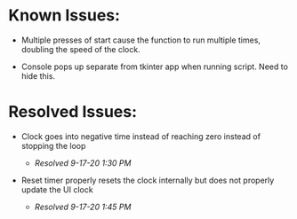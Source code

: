 # Known Issues:

- Multiple presses of start cause the function to run multiple times, doubling the speed of the clock.

- Console pops up separate from tkinter app when running script.  Need to hide this.


# Resolved Issues:

- Clock goes into negative time instead of reaching zero instead of stopping the loop
    - *Resolved 9-17-20 1:30 PM*

- Reset timer properly resets the clock internally but does not properly update the UI clock
    - *Resolved 9-17-20 1:45 PM*